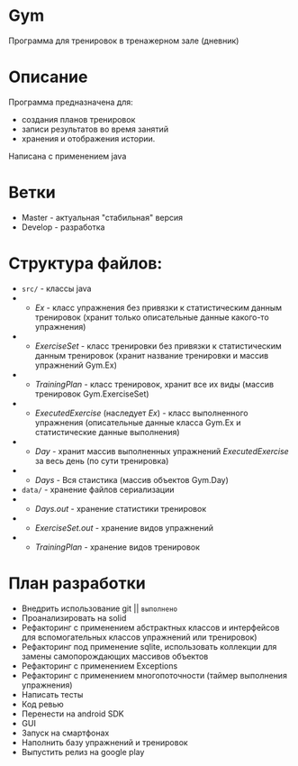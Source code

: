 # Gym
Программа для тренировок в тренажерном зале (дневник)

# Описание
Программа предназначена для:
- создания планов тренировок
- записи результатов во время занятий
- хранения и отображения истории. 

Написана с применением java

# Ветки
- Master - актуальная "стабильная" версия
- Develop - разработка

# Структура файлов:
- `src/` - классы java
- - _Ex_ - класс упражнения без привязки к статистическим данным тренировок 
(хранит только описательные данные какого-то упражнения) 
- - _ExerciseSet_ - класс тренировки без привязки к статистическим данным тренировок
(хранит название тренировки и массив упражнений Gym.Ex)
- - _TrainingPlan_ - класс тренировок, хранит все их виды (массив тренировок Gym.ExerciseSet)
- - _ExecutedExercise_ (наследует _Ex_) - класс выполненного упражнения (описательные данные класса Gym.Ex и статистические данные выполнения)
- - _Day_ - хранит массив выполненных упражнений _ExecutedExercise_ за весь день (по сути тренировка)
- - _Days_ - Вся стаистика (массив объектов Gym.Day)
- `data/` - хранение файлов сериализации
- - _Days.out_ - хранение статистики тренировок
- - _ExerciseSet.out_ - хранение видов упражнений
- - _TrainingPlan_ - хранение видов тренировок

# План разработки
- Внедрить использование git || `выполнено`
- Проанализировать на solid
- Рефакторинг с применением абстрактных классов и интерфейсов для вспомогательных классов упражнений или тренировок)
- Рефакторинг под применение sqlite, использовать коллекции для замены самопорождающих массивов объектов
- Рефакторинг с применением Exceptions
- Рефакторинг с применением многопоточности (таймер выполнения упражнения)
- Написать тесты
- Код ревью
- Перенести на android SDK
- GUI
- Запуск на смартфонах
- Наполнить базу упражнений и тренировок
- Выпустить релиз на google play

